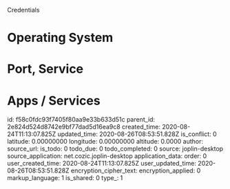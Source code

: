 Credentials


# Operating System


# Port, Service


# Apps / Services


id: f58c0fdc93f7405f80aa9e33b633d51c
parent_id: 2e824d524d8742e9bf77dad5d16ea9c8
created_time: 2020-08-24T11:13:07.825Z
updated_time: 2020-08-26T08:53:51.828Z
is_conflict: 0
latitude: 0.00000000
longitude: 0.00000000
altitude: 0.0000
author: 
source_url: 
is_todo: 0
todo_due: 0
todo_completed: 0
source: joplin-desktop
source_application: net.cozic.joplin-desktop
application_data: 
order: 0
user_created_time: 2020-08-24T11:13:07.825Z
user_updated_time: 2020-08-26T08:53:51.828Z
encryption_cipher_text: 
encryption_applied: 0
markup_language: 1
is_shared: 0
type_: 1